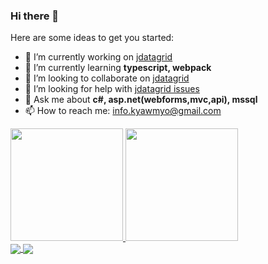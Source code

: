 ### Hi there 👋


Here are some ideas to get you started:

- 🔭 I’m currently working on [jdatagrid](https://github.com/kyawmyoaung-dev/jdatagrid)
- 🌱 I’m currently learning **typescript, webpack**
- 👯 I’m looking to collaborate on [jdatagrid](https://github.com/kyawmyoaung-dev/jdatagrid)
- 🤔 I’m looking for help with [jdatagrid issues](https://github.com/kyawmyoaung-dev/jdatagrid/issues)
- 💬 Ask me about **c#, asp.net(webforms,mvc,api), mssql**
- 📫 How to reach me: info.kyawmyo@gmail.com

<div>
  <a href="https://github.com/kyawmyoaung-dev">
  <img height="180em" src="https://github-readme-stats.vercel.app/api?username=kyawmyoaung-dev&show_icons=true&include_all_commits=true&count_private=true"/>
  <img height="180em" src="https://github-readme-stats.vercel.app/api/top-langs/?username=kyawmyoaung-dev&layout=compact&langs_count=6"/>
</div>

<a href="https://github.com/kyawmyoaung-dev/jdatagrid">
  <img align="center" src="https://github-readme-stats.vercel.app/api/pin/?username=kyawmyoaung-dev&repo=jdatagrid" />
</a>
<a href="https://github.com/kyawmyoaung-dev/eShop">
  <img align="center" src="https://github-readme-stats.vercel.app/api/pin/?username=kyawmyoaung-dev&repo=eShop" />
</a>

